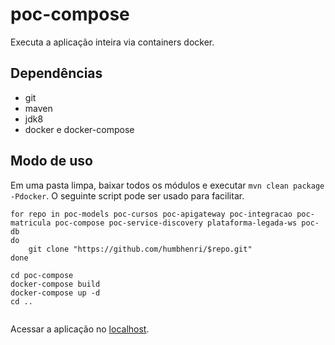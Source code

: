 # poc-compose
Executa a aplicação inteira via containers docker.
## Dependências
- git
- maven
- jdk8
- docker e docker-compose
## Modo de uso
Em uma pasta limpa, baixar todos os módulos e executar `mvn clean package -Pdocker`. O seguinte script pode ser usado para facilitar.
```
for repo in poc-models poc-cursos poc-apigateway poc-integracao poc-matricula poc-compose poc-service-discovery plataforma-legada-ws poc-db
do
	git clone "https://github.com/humbhenri/$repo.git"
done

cd poc-compose
docker-compose build
docker-compose up -d
cd ..


```
Acessar a aplicação no [localhost](http://localhost).
